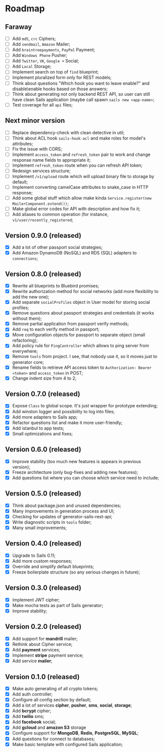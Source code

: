# Roadmap

## Faraway

- [ ] Add `md5`, `crc` Ciphers;
- [ ] Add `sendmail`, `Amazon` Mailer;
- [ ] Add `braintreepayments`, `PayPal` Payment;
- [ ] Add `Windows Phone` Pusher;
- [ ] Add `Twitter`, `VK`, `Google +` Social;
- [ ] Add `Local` Storage;
- [ ] Implement search on top of `find` blueprint;
- [ ] Implement pluralized form only for REST models;
- [ ] Think about questions "Which hook you want to leave enable?" and disable\enable hooks based on those answers;
- [ ] Think about generating not only backend REST API, so user can still have clean Sails application (maybe call spawn `sails new <app-name>`;
- [ ] Test coverage for all `api` files;

## Next minor version

- [ ] Replace dependency-check with clean detective in util;
- [ ] Think about ACL hook `sails-hook-acl` and make roles for model's attributes;
- [ ] Fix the issue with CORS;
- [ ] Implement `access_token` and `refresh_token` pair to work and change response name fields to appropriate it;
- [ ] Implement `refresh_token` route when you can refresh API token;
- [ ] Redesign services structure;
- [ ] Implement `/v1/upload` route which will upload binary file to storage by default;
- [ ] Implement converting camelCase attributes to snake_case in HTTP response;
- [ ] Add some global stuff which allow make kinda `Service.register(new MailerComponent.extend())`;
- [ ] Make global error codes for API with description and how fix it;
- [ ] Add aliases to common operation (for instance, `v1/user/recently_registered`;

## Version 0.9.0 (released)

- [x] Add a lot of other passport social strategies;
- [x] Add Amazon DynamoDB (NoSQL) and RDS (SQL) adapters to `connections`;

## Version 0.8.0 (released)

- [x] Rewrite all blueprints to Bluebird promises;
- [x] Rewrite authorization method for social networks (add more flexibility to add the new one);
- [x] Add separate `socialProfiles` object in User model for storing social profiles;
- [x] Remove questions about passport strategies and credentials (it works without them);
- [x] Remove partial application from passport verify methods;
- [x] Add `req` to each verify method in passport;
- [x] Move configuration objects for passport to separate object (small refactoring);
- [x] Add policy rule for `PingController` which allows to ping server from everywhere;
- [x] Remove `tools` from project. I see, that nobody use it, so it moves just to generator core;
- [x] Rename fields to retrieve API access token to `Authorization: Bearer <token>` and `access_token` in POST;
- [x] Change indent size from 4 to 2;

## Version 0.7.0 (released)

- [x] Expose `Class` to global scope. It's just wrapper for prototype extending;
- [x] Add winston logger and possibility to log into files;
- [x] Add more adapters to Sails app;
- [x] Refactor questions list and make it more user-friendly;
- [x] Add istanbul to app tests;
- [x] Small optimizations and fixes;

## Version 0.6.0 (released)

- [x] Improve stability (too much new features is appears in previous version);
- [x] Freeze architecture (only bug-fixes and adding new features);
- [x] Add questions list where you can choose which service need to include;

## Version 0.5.0 (released)

- [x] Think about package.json and unused dependencies;
- [x] Many improvements in generation process and UI;
- [x] Checking for updates of generator-sails-rest-api;
- [x] Write diagnostic scripts in `tools` folder;
- [x] Many small improvements;

## Version 0.4.0 (released)

- [x] Upgrade to Sails 0.11;
- [x] Add more custom responses;
- [x] Override and simplify default blueprints;
- [x] Freeze boilerplate structure (so any serious changes in future);

## Version 0.3.0 (released)

- [x] Implement JWT cipher;
- [x] Make mocha tests as part of Sails generator;
- [x] Improve stability;

## Version 0.2.0 (released)

- [x] Add support for **mandrill** mailer;
- [x] Rethink about Cipher service;
- [x] Add **payment** services;
- [x] Implement **stripe** payment service;
- [x] Add service **mailer**;

## Version 0.1.0 (released)
- [x] Make auto generating of all crypto tokens;
- [x] Add auth controller;
- [x] Configure all config section by default;
- [x] Add a lot of services **cipher**, **pusher**, **sms**, **social**, **storage**;
- [x] Add **bcrypt** cipher;
- [x] Add **twilio** sms;
- [x] Add **facebook** social;
- [x] Add **gcloud** and **amazon S3** storage
- [x] Configure support for **MongoDB**, **Redis**, **PostgreSQL**, **MySQL**;
- [x] Add questions for connect to databases;
- [x] Make basic template with configured Sails application;
